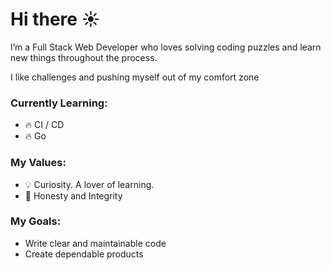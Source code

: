 # Hi there ☀️

I’m a Full Stack Web Developer who loves solving coding puzzles and learn new things throughout the process.

I like challenges and pushing myself out of my comfort zone

### Currently Learning:

- 🔥 CI / CD
- 🔥 Go

### My Values:

- 💡 Curiosity. A lover of learning.
- 👑 Honesty and Integrity

### My Goals:

- Write clear and maintainable code
- Create dependable products
